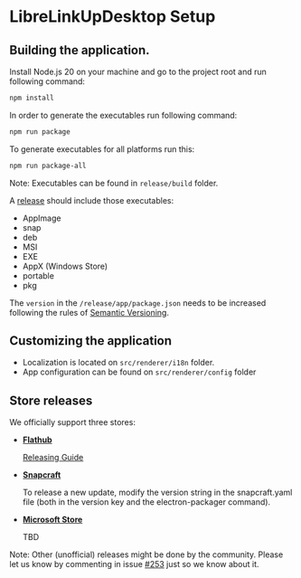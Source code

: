 # LibreLinkUpDesktop Setup

## Building the application.

Install Node.js 20 on your machine and go to the project root and run following command:

```bash
npm install
```

In order to generate the executables run following command:

```bash
npm run package
```

To generate executables for all platforms run this:

```bash
npm run package-all
```

Note: Executables can be found in `release/build` folder.

A [release](https://github.com/Crazy-Marvin/LibreLinkUpDesktop/releases)
should include those executables:
- AppImage
- snap
- deb
- MSI
- EXE
- AppX (Windows Store)
- portable
- pkg

The ```version``` in the ```/release/app/package.json``` needs to be
increased following the rules of [Semantic Versioning](https://semver.org/).

## Customizing the application

- Localization is located on `src/renderer/i18n` folder.
- App configuration can be found on `src/renderer/config` folder

## Store releases

We officially support three stores:

- **[Flathub](https://flathub.org/apps/rocks.poopjournal.librelinkupdesktop)**

  [Releasing Guide](./UPDATING-FLATHUB-RELEASE.md)

- **[Snapcraft](https://snapcraft.io/librelinkupdesktop)**

  To release a new update, modify the version string in the snapcraft.yaml file (both in the version key and the electron-packager command).
  
- **[Microsoft Store](https://www.microsoft.com/store/apps/9N5RKKLQM5C9)**

  TBD

Note: Other (unofficial) releases might be done by the community. Please let us know by commenting in issue [#253](https://github.com/Crazy-Marvin/LibreLinkUpDesktop/issues/253) just so we know about it.  
